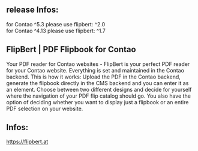 ## release Infos: 
for Contao ^5.3  please use flipbert: ^2.0<br>
for Contao ^4.13 please use flipbert: ^1.7

## FlipBert | PDF Flipbook for Contao

Your PDF reader for Contao websites - FlipBert is your perfect PDF reader for your Contao website. Everything is set and maintained in the Contao backend. This is how it works: Upload the PDF in the Contao backend, generate the flipbook directly in the CMS backend and you can enter it as an element. Choose between two different designs and decide for yourself where the navigation of your PDF flip catalog should go. You also have the option of deciding whether you want to display just a flipbook or an entire PDF selection on your website.


## Infos: 

https://flipbert.at
